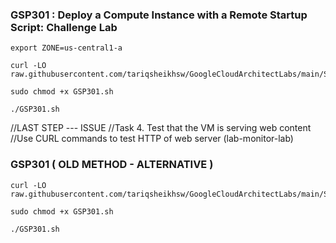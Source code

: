 ### GSP301 :  Deploy a Compute Instance with a Remote Startup Script: Challenge Lab 

```
export ZONE=us-central1-a
```

```
curl -LO raw.githubusercontent.com/tariqsheikhsw/GoogleCloudArchitectLabs/main/Solutions/GSP301.sh

sudo chmod +x GSP301.sh

./GSP301.sh
```

//LAST STEP   --- ISSUE
//Task 4. Test that the VM is serving web content  
//Use CURL commands to test HTTP of web server (lab-monitor-lab)  

### GSP301 ( OLD METHOD - ALTERNATIVE )

```
curl -LO raw.githubusercontent.com/tariqsheikhsw/GoogleCloudArchitectLabs/main/Solutions/GSP301.sh

sudo chmod +x GSP301.sh

./GSP301.sh
```
